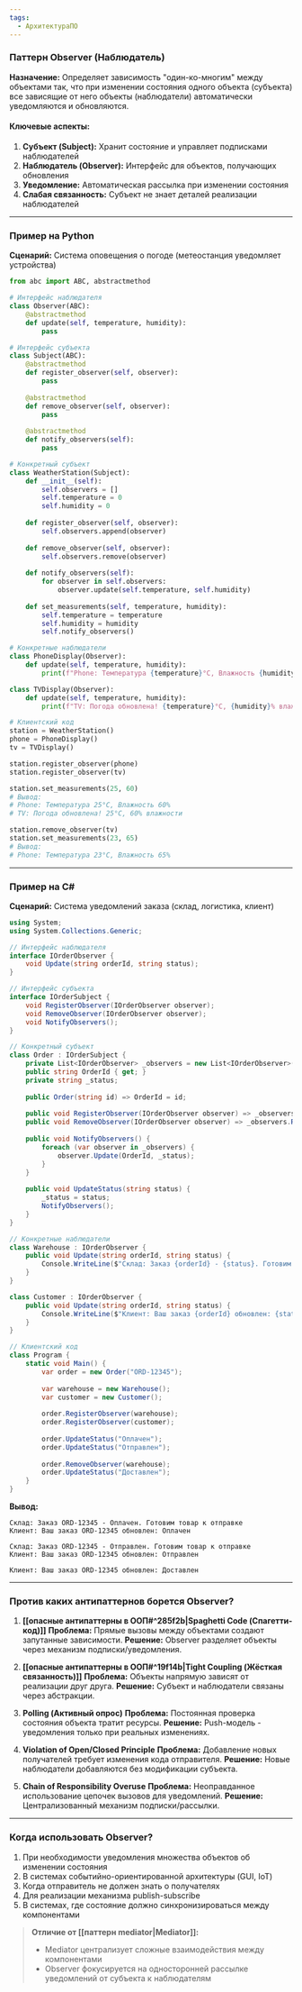 ```yaml
---
tags:
  - АрхитектураПО
---
```


### Паттерн Observer (Наблюдатель)
**Назначение:**
Определяет зависимость "один-ко-многим" между объектами так, что при изменении состояния одного объекта (субъекта) все зависящие от него объекты (наблюдатели) автоматически уведомляются и обновляются.

#### Ключевые аспекты:
1. **Субъект (Subject):** Хранит состояние и управляет подписками наблюдателей
2. **Наблюдатель (Observer):** Интерфейс для объектов, получающих обновления
3. **Уведомление:** Автоматическая рассылка при изменении состояния
4. **Слабая связанность:** Субъект не знает деталей реализации наблюдателей

---

### Пример на Python
**Сценарий:** Система оповещения о погоде (метеостанция уведомляет устройства)

```python
from abc import ABC, abstractmethod

# Интерфейс наблюдателя
class Observer(ABC):
    @abstractmethod
    def update(self, temperature, humidity):
        pass

# Интерфейс субъекта
class Subject(ABC):
    @abstractmethod
    def register_observer(self, observer):
        pass
    
    @abstractmethod
    def remove_observer(self, observer):
        pass
    
    @abstractmethod
    def notify_observers(self):
        pass

# Конкретный субъект
class WeatherStation(Subject):
    def __init__(self):
        self.observers = []
        self.temperature = 0
        self.humidity = 0
    
    def register_observer(self, observer):
        self.observers.append(observer)
    
    def remove_observer(self, observer):
        self.observers.remove(observer)
    
    def notify_observers(self):
        for observer in self.observers:
            observer.update(self.temperature, self.humidity)
    
    def set_measurements(self, temperature, humidity):
        self.temperature = temperature
        self.humidity = humidity
        self.notify_observers()

# Конкретные наблюдатели
class PhoneDisplay(Observer):
    def update(self, temperature, humidity):
        print(f"Phone: Температура {temperature}°C, Влажность {humidity}%")

class TVDisplay(Observer):
    def update(self, temperature, humidity):
        print(f"TV: Погода обновлена! {temperature}°C, {humidity}% влажности")

# Клиентский код
station = WeatherStation()
phone = PhoneDisplay()
tv = TVDisplay()

station.register_observer(phone)
station.register_observer(tv)

station.set_measurements(25, 60)
# Вывод:
# Phone: Температура 25°C, Влажность 60%
# TV: Погода обновлена! 25°C, 60% влажности

station.remove_observer(tv)
station.set_measurements(23, 65)
# Вывод:
# Phone: Температура 23°C, Влажность 65%
```

---

### Пример на C#
**Сценарий:** Система уведомлений заказа (склад, логистика, клиент)

```csharp
using System;
using System.Collections.Generic;

// Интерфейс наблюдателя
interface IOrderObserver {
    void Update(string orderId, string status);
}

// Интерфейс субъекта
interface IOrderSubject {
    void RegisterObserver(IOrderObserver observer);
    void RemoveObserver(IOrderObserver observer);
    void NotifyObservers();
}

// Конкретный субъект
class Order : IOrderSubject {
    private List<IOrderObserver> _observers = new List<IOrderObserver>();
    public string OrderId { get; }
    private string _status;
    
    public Order(string id) => OrderId = id;
    
    public void RegisterObserver(IOrderObserver observer) => _observers.Add(observer);
    public void RemoveObserver(IOrderObserver observer) => _observers.Remove(observer);
    
    public void NotifyObservers() {
        foreach (var observer in _observers) {
            observer.Update(OrderId, _status);
        }
    }
    
    public void UpdateStatus(string status) {
        _status = status;
        NotifyObservers();
    }
}

// Конкретные наблюдатели
class Warehouse : IOrderObserver {
    public void Update(string orderId, string status) {
        Console.WriteLine($"Склад: Заказ {orderId} - {status}. Готовим товар к отправке");
    }
}

class Customer : IOrderObserver {
    public void Update(string orderId, string status) {
        Console.WriteLine($"Клиент: Ваш заказ {orderId} обновлен: {status}");
    }
}

// Клиентский код
class Program {
    static void Main() {
        var order = new Order("ORD-12345");
        
        var warehouse = new Warehouse();
        var customer = new Customer();
        
        order.RegisterObserver(warehouse);
        order.RegisterObserver(customer);
        
        order.UpdateStatus("Оплачен");
        order.UpdateStatus("Отправлен");
        
        order.RemoveObserver(warehouse);
        order.UpdateStatus("Доставлен");
    }
}
```

**Вывод:**
```
Склад: Заказ ORD-12345 - Оплачен. Готовим товар к отправке
Клиент: Ваш заказ ORD-12345 обновлен: Оплачен

Склад: Заказ ORD-12345 - Отправлен. Готовим товар к отправке
Клиент: Ваш заказ ORD-12345 обновлен: Отправлен

Клиент: Ваш заказ ORD-12345 обновлен: Доставлен
```

---

### Против каких антипаттернов борется Observer?
1. **[[опасные антипаттерны в ООП#^285f2b|Spaghetti Code (Спагетти-код)]]**
   **Проблема:** Прямые вызовы между объектами создают запутанные зависимости.
   **Решение:** Observer разделяет объекты через механизм подписки/уведомления.

2. **[[опасные антипаттерны в ООП#^19f14b|Tight Coupling (Жёсткая связанность)]]**
   **Проблема:** Объекты напрямую зависят от реализации друг друга.
   **Решение:** Субъект и наблюдатели связаны через абстракции.

3. **Polling (Активный опрос)**
   **Проблема:** Постоянная проверка состояния объекта тратит ресурсы.
   **Решение:** Push-модель - уведомления только при реальных изменениях.

4. **Violation of Open/Closed Principle**
   **Проблема:** Добавление новых получателей требует изменения кода отправителя.
   **Решение:** Новые наблюдатели добавляются без модификации субъекта.

5. **Chain of Responsibility Overuse**
   **Проблема:** Неоправданное использование цепочек вызовов для уведомлений.
   **Решение:** Централизованный механизм подписки/рассылки.

---

### Когда использовать Observer?
1. При необходимости уведомления множества объектов об изменении состояния
2. В системах событийно-ориентированной архитектуры (GUI, IoT)
3. Когда отправитель не должен знать о получателях
4. Для реализации механизма publish-subscribe
5. В системах, где состояние должно синхронизироваться между компонентами

> **Отличие от [[паттерн mediator|Mediator]]:**
> - Mediator централизует сложные взаимодействия между компонентами
> - Observer фокусируется на односторонней рассылке уведомлений от субъекта к наблюдателям